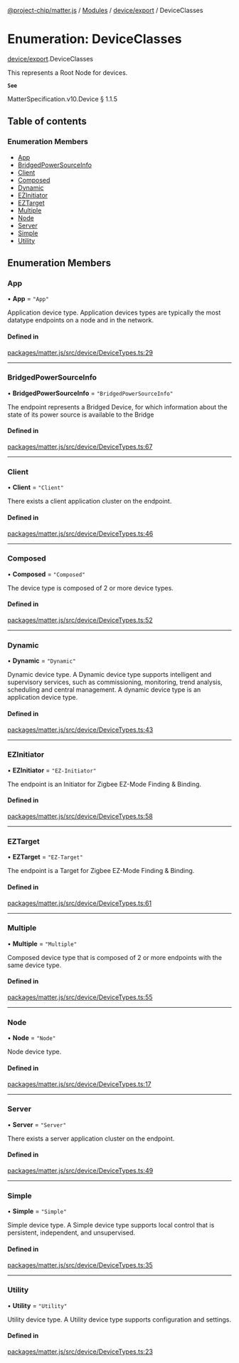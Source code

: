 [@project-chip/matter.js](../README.md) / [Modules](../modules.md) / [device/export](../modules/device_export.md) / DeviceClasses

# Enumeration: DeviceClasses

[device/export](../modules/device_export.md).DeviceClasses

This represents a Root Node for devices.

**`See`**

MatterSpecification.v10.Device § 1.1.5

## Table of contents

### Enumeration Members

- [App](device_export.DeviceClasses.md#app)
- [BridgedPowerSourceInfo](device_export.DeviceClasses.md#bridgedpowersourceinfo)
- [Client](device_export.DeviceClasses.md#client)
- [Composed](device_export.DeviceClasses.md#composed)
- [Dynamic](device_export.DeviceClasses.md#dynamic)
- [EZInitiator](device_export.DeviceClasses.md#ezinitiator)
- [EZTarget](device_export.DeviceClasses.md#eztarget)
- [Multiple](device_export.DeviceClasses.md#multiple)
- [Node](device_export.DeviceClasses.md#node)
- [Server](device_export.DeviceClasses.md#server)
- [Simple](device_export.DeviceClasses.md#simple)
- [Utility](device_export.DeviceClasses.md#utility)

## Enumeration Members

### App

• **App** = ``"App"``

Application device type.
Application devices types are typically the most datatype endpoints on a node and in the network.

#### Defined in

[packages/matter.js/src/device/DeviceTypes.ts:29](https://github.com/project-chip/matter.js/blob/6d3b6a5d957d88a9231d6ecab4bb41f8133112be/packages/matter.js/src/device/DeviceTypes.ts#L29)

___

### BridgedPowerSourceInfo

• **BridgedPowerSourceInfo** = ``"BridgedPowerSourceInfo"``

The endpoint represents a Bridged Device, for which information about the state of
its power source is available to the Bridge

#### Defined in

[packages/matter.js/src/device/DeviceTypes.ts:67](https://github.com/project-chip/matter.js/blob/6d3b6a5d957d88a9231d6ecab4bb41f8133112be/packages/matter.js/src/device/DeviceTypes.ts#L67)

___

### Client

• **Client** = ``"Client"``

There exists a client application cluster on the endpoint.

#### Defined in

[packages/matter.js/src/device/DeviceTypes.ts:46](https://github.com/project-chip/matter.js/blob/6d3b6a5d957d88a9231d6ecab4bb41f8133112be/packages/matter.js/src/device/DeviceTypes.ts#L46)

___

### Composed

• **Composed** = ``"Composed"``

The device type is composed of 2 or more device types.

#### Defined in

[packages/matter.js/src/device/DeviceTypes.ts:52](https://github.com/project-chip/matter.js/blob/6d3b6a5d957d88a9231d6ecab4bb41f8133112be/packages/matter.js/src/device/DeviceTypes.ts#L52)

___

### Dynamic

• **Dynamic** = ``"Dynamic"``

Dynamic device type.
A Dynamic device type supports intelligent and supervisory services, such as commissioning,
monitoring, trend analysis, scheduling and central management. A dynamic device type is an
application device type.

#### Defined in

[packages/matter.js/src/device/DeviceTypes.ts:43](https://github.com/project-chip/matter.js/blob/6d3b6a5d957d88a9231d6ecab4bb41f8133112be/packages/matter.js/src/device/DeviceTypes.ts#L43)

___

### EZInitiator

• **EZInitiator** = ``"EZ-Initiator"``

The endpoint is an Initiator for Zigbee EZ-Mode Finding & Binding.

#### Defined in

[packages/matter.js/src/device/DeviceTypes.ts:58](https://github.com/project-chip/matter.js/blob/6d3b6a5d957d88a9231d6ecab4bb41f8133112be/packages/matter.js/src/device/DeviceTypes.ts#L58)

___

### EZTarget

• **EZTarget** = ``"EZ-Target"``

The endpoint is a Target for Zigbee EZ-Mode Finding & Binding.

#### Defined in

[packages/matter.js/src/device/DeviceTypes.ts:61](https://github.com/project-chip/matter.js/blob/6d3b6a5d957d88a9231d6ecab4bb41f8133112be/packages/matter.js/src/device/DeviceTypes.ts#L61)

___

### Multiple

• **Multiple** = ``"Multiple"``

Composed device type that is composed of 2 or more endpoints with the same device type.

#### Defined in

[packages/matter.js/src/device/DeviceTypes.ts:55](https://github.com/project-chip/matter.js/blob/6d3b6a5d957d88a9231d6ecab4bb41f8133112be/packages/matter.js/src/device/DeviceTypes.ts#L55)

___

### Node

• **Node** = ``"Node"``

Node device type.

#### Defined in

[packages/matter.js/src/device/DeviceTypes.ts:17](https://github.com/project-chip/matter.js/blob/6d3b6a5d957d88a9231d6ecab4bb41f8133112be/packages/matter.js/src/device/DeviceTypes.ts#L17)

___

### Server

• **Server** = ``"Server"``

There exists a server application cluster on the endpoint.

#### Defined in

[packages/matter.js/src/device/DeviceTypes.ts:49](https://github.com/project-chip/matter.js/blob/6d3b6a5d957d88a9231d6ecab4bb41f8133112be/packages/matter.js/src/device/DeviceTypes.ts#L49)

___

### Simple

• **Simple** = ``"Simple"``

Simple device type.
A Simple device type supports local control that is persistent, independent, and unsupervised.

#### Defined in

[packages/matter.js/src/device/DeviceTypes.ts:35](https://github.com/project-chip/matter.js/blob/6d3b6a5d957d88a9231d6ecab4bb41f8133112be/packages/matter.js/src/device/DeviceTypes.ts#L35)

___

### Utility

• **Utility** = ``"Utility"``

Utility device type.
A Utility device type supports configuration and settings.

#### Defined in

[packages/matter.js/src/device/DeviceTypes.ts:23](https://github.com/project-chip/matter.js/blob/6d3b6a5d957d88a9231d6ecab4bb41f8133112be/packages/matter.js/src/device/DeviceTypes.ts#L23)
